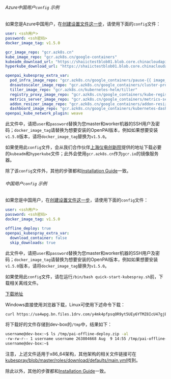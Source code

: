 ###### Azure中国用户`config` 示例

如果您是Azure中国用户，在[创建设置文件这一步](./installation-guide.md#create-configurations)，请使用下面的`config`文件：

```yaml
user: <ssh用户>
password: <ssh密码>
docker_image_tag: v1.5.0

gcr_image_repo: "gcr.azk8s.cn"
kube_image_repo: "gcr.azk8s.cn/google-containers"
kubeadm_download_url: "https://shaiictestblob01.blob.core.chinacloudapi.cn/share-all/kubeadm"
hyperkube_download_url: "https://shaiictestblob01.blob.core.chinacloudapi.cn/share-all/hyperkube"

openpai_kubespray_extra_var:
  pod_infra_image_repo: "gcr.azk8s.cn/google_containers/pause-{{ image_arch }}"
  dnsautoscaler_image_repo: "gcr.azk8s.cn/google_containers/cluster-proportional-autoscaler-{{ image_arch }}"
  tiller_image_repo: "gcr.azk8s.cn/kubernetes-helm/tiller"
  registry_proxy_image_repo: "gcr.azk8s.cn/google_containers/kube-registry-proxy"
  metrics_server_image_repo: "gcr.azk8s.cn/google_containers/metrics-server-amd64"
  addon_resizer_image_repo: "gcr.azk8s.cn/google_containers/addon-resizer"
  dashboard_image_repo: "gcr.azk8s.cn/google_containers/kubernetes-dashboard-{{ image_arch }}"
openpai_kube_network_plugin: weave
```

此文件中，请把`user`和`password`替换为您master和worker机器的SSH用户及密码；`docker_image_tag`请替换为想要安装的OpenPAI版本，例如如果想要安装`v1.5.0`版本，请将`docker_image_tag`替换为`v1.5.0`。

如果使用此`config`文件，会从我们合作伙伴[上海仪电创新院](https://www.shaiic.com/)提供的地址下载必要的`kubeadm`和`hyperkube`文件；此外会使用`gcr.azk8s.cn`作为`gcr.io`的镜像服务器。

除了该`config`文件外，其他的步骤都和[Installation Guide](./installation-guide.md)一致。

###### 中国用户`config` 示例

如果您是中国用户，在[创建设置文件这一步](./installation-guide.md#create-configurations)，请使用下面的`config`文件：

```yaml
user: <ssh用户>
password: <ssh密码>
docker_image_tag: v1.5.0

offline_deploy: true
openpai_kubespray_extra_var:
  download_container: false
  skip_downloads: true
```

此文件中，请把`user`和`password`替换为您master和worker机器的SSH用户及密码；`docker_image_tag`请替换为想要安装的OpenPAI版本，例如如果想要安装`v1.5.0`版本，请将`docker_image_tag`替换为`v1.5.0`。

如果使用此`config`文件，请在运行`/bin/bash quick-start-kubespray.sh`前，下载相关离线文件。

[下载地址](https://ua4wpg.bn.files.1drv.com/y4mk4pfpsqOR9yt5UEy6YTMZ8IcU47gjB01XX__astFlbqcoXpoWDT2Rwum8q3JI-CjBl3F-TANSmgfRBAvakZ4v9ks8sbgGTZeOJfuuq8XG6M2Dsu-kACYt_AvvTDbVRWEQocb0vYCv68bTtkYEX_B_2vC6AMVytwvcqXgT6QKawTtyAqRjJdYq8fd5yzCr3yItyK_w0GEgEsAu5ZhT-KCDw)

Windows直接使用浏览器下载，Linux可使用下述命令下载：
```bash
curl https://ua4wpg.bn.files.1drv.com/y4mk4pfpsqOR9yt5UEy6YTMZ8IcU47gjB01XX__astFlbqcoXpoWDT2Rwum8q3JI-CjBl3F-TANSmgfRBAvakZ4v9ks8sbgGTZeOJfuuq8XG6M2Dsu-kACYt_AvvTDbVRWEQocb0vYCv68bTtkYEX_B_2vC6AMVytwvcqXgT6QKawTtyAqRjJdYq8fd5yzCr3yItyK_w0GEgEsAu5ZhT-KCDw -o pai-offline-deploy.zip
```

将下载好的文件存储到dev-box的`/tmp`中，结果如下：
```bash
username@dev-box:~$ ls /tmp/pai-offline-deploy.zip -al
-rw-rw-r-- 1 username username 263804668 Aug  9 14:55 /tmp/pai-offline-deploy.zip
username@dev-box:~$
```

注意，上述文件适用于x86_64架构，其他架构的相关文件链接可在 [kubespray/blob/master/roles/download/defaults/main.yml](https://github.com/kubernetes-sigs/kubespray/blob/master/roles/download/defaults/main.yml)找到。

除此以外，其他的步骤都和[Installation Guide](./installation-guide.md)一致。
